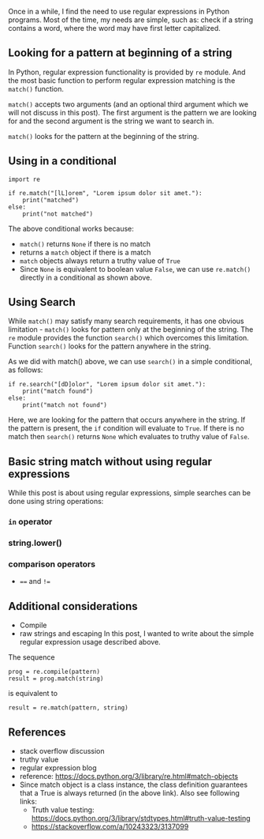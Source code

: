 ---
---

Once in a while, I find the need to use regular expressions in Python
programs. Most of the time, my needs are simple, such as: check if a string
contains a word, where the word may have first letter capitalized.

## Looking for a pattern at beginning of a string

In Python, regular expression functionality is provided by `re` module. And the most
basic function to perform regular expression matching is the `match()` function.

`match()` accepts two arguments (and an optional third argument which we will not
discuss in this post). The first argument is the pattern we are looking for and
the second argument is the string we want to search in.

`match()` looks for the pattern at the beginning of the string.

## Using in a conditional

```
import re

if re.match("[lL]orem", "Lorem ipsum dolor sit amet."):
    print("matched")
else:
    print("not matched")
```

The above conditional works because:
- `match()` returns `None` if there is no match
- returns a `match` object if there is a match
- `match` objects always return a truthy value of `True`
- Since `None` is equivalent to boolean value `False`, we can use `re.match()` directly in a conditional as shown above.

## Using Search

While `match()` may satisfy many search requirements, it has one obvious
limitation - `match()` looks for pattern only at the beginning of the string.
The `re` module provides the function `search()` which overcomes this limitation.
Function `search()` looks for the pattern anywhere in the string.

As we did with match() above, we can use `search()` in a simple conditional, as follows:
```
if re.search("[dD]olor", "Lorem ipsum dolor sit amet."):
    print("match found")
else:
    print("match not found")
```

Here, we are looking for the pattern that occurs anywhere in the string. If
the pattern is present, the `if` condition will evaluate to `True`. If there
is no match then `search()` returns `None` which evaluates to truthy value of `False`.


## Basic string match without using regular expressions

While this post is about using regular expressions, simple searches can be done
using string operations:

### `in` operator

### string.lower()

### comparison operators
- `==` and `!=`

## Additional considerations
- Compile
- raw strings and escaping
In this post, I wanted to write about the simple regular expression usage
described above.
<Describe compile and its benefits but do not include any code>
The sequence

```
prog = re.compile(pattern)
result = prog.match(string)
```
is equivalent to
```
result = re.match(pattern, string)
```

## References
- stack overflow discussion
- truthy value
- regular expression blog
- reference: https://docs.python.org/3/library/re.html#match-objects
- Since match object is a class instance, the class definition guarantees that a True is always returned (in the above link). Also see following links:
    - Truth value testing: https://docs.python.org/3/library/stdtypes.html#truth-value-testing
    - https://stackoverflow.com/a/10243323/3137099
